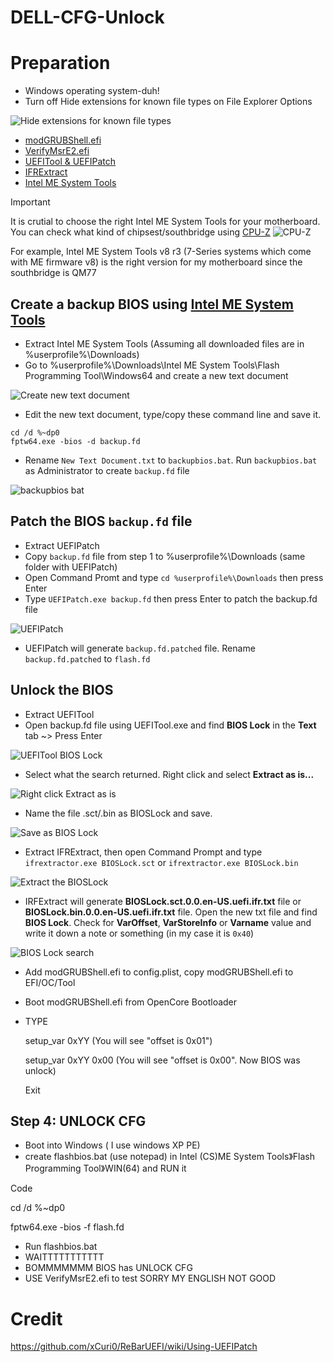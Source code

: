 # DELL-CFG-Unlock


# Preparation
- Windows operating system-duh!
- Turn off Hide extensions for known file types on File Explorer Options

![Hide extensions for known file types](https://github.com/user-attachments/assets/44d8863c-a4a4-4c96-8995-dfdfef7560e0)
- [modGRUBShell.efi](https://github.com/datasone/grub-mod-setup_var/releases)
- [VerifyMsrE2.efi](https://github.com/acidanthera/OpenCorePkg/releases)
- [UEFITool & UEFIPatch](https://github.com/LongSoft/UEFITool/releases/tag/0.28.0)
- [IFRExtract](https://github.com/LongSoft/IFRExtractor-RS/releases)
- [Intel ME System Tools](https://comsystem-tlt.ru/obzori/me-txe-region)
> [!IMPORTANT]
> It is crutial to choose the right Intel ME System Tools for your motherboard. You can check what kind of chipsest/southbridge using [CPU-Z](https://www.cpuid.com/softwares/cpu-z.html)
> ![CPU-Z](https://github.com/user-attachments/assets/4eef748d-30ff-4842-b004-fa24ec868b9b)
>
> For example, Intel ME System Tools v8 r3 (7-Series systems which come with ME firmware v8) is the right version for my motherboard since the southbridge is QM77

## Create a backup BIOS using [Intel ME System Tools](https://comsystem-tlt.ru/obzori/me-txe-region)
- Extract Intel ME System Tools (Assuming all downloaded files are in %userprofile%\Downloads)
- Go to %userprofile%\Downloads\Intel ME System Tools\Flash Programming Tool\Windows64 and create a new text document

![Create new text document](https://github.com/user-attachments/assets/71743be5-2c7f-42e6-bd5d-cc3c3b2ca86a)

- Edit the new text document, type/copy these command line and save it.
```
cd /d %~dp0
fptw64.exe -bios -d backup.fd
```
- Rename ``New Text Document.txt`` to ``backupbios.bat``. Run ``backupbios.bat`` as Administrator to create ``backup.fd`` file

![backupbios bat](https://github.com/user-attachments/assets/30c9c768-2053-4347-b33b-239a249f263d)

## Patch the BIOS ``backup.fd`` file
- Extract UEFIPatch
- Copy ``backup.fd`` file from step 1 to %userprofile%\Downloads (same folder with UEFIPatch)
- Open Command Promt and type ``cd %userprofile%\Downloads`` then press Enter
- Type ```UEFIPatch.exe backup.fd``` then press Enter to patch the backup.fd file

 ![UEFIPatch](https://github.com/user-attachments/assets/ca819316-f2e6-4c87-863c-6e549585651f)

- UEFIPatch will generate ``backup.fd.patched`` file. Rename ``backup.fd.patched`` to ``flash.fd``

## Unlock the BIOS
- Extract UEFITool
- Open backup.fd file using UEFITool.exe and find **BIOS Lock** in the **Text** tab ~> Press Enter

![UEFITool BIOS Lock](https://github.com/user-attachments/assets/32488592-4daa-418c-bf32-389072008f65)

- Select what the search returned. Right click and select **Extract as is...**

![Right click Extract as is](https://github.com/user-attachments/assets/1588d6b5-5445-4d16-be87-381b84276152)

- Name the file .sct/.bin as BIOSLock and save.

![Save as BIOS Lock](https://github.com/user-attachments/assets/46d1a964-2afd-4f24-a721-e8a478fdb9c1)

- Extract IFRExtract, then open Command Prompt and type ``ifrextractor.exe BIOSLock.sct`` or ``ifrextractor.exe BIOSLock.bin``

![Extract the BIOSLock](https://github.com/user-attachments/assets/db1afd80-d683-4083-861a-84138fc9fe2e)

- IRFExtract will generate **BIOSLock.sct.0.0.en-US.uefi.ifr.txt** file or **BIOSLock.bin.0.0.en-US.uefi.ifr.txt** file. Open the new txt file and find **BIOS Lock**. Check for **VarOffset**, **VarStoreInfo** or **Varname** value and write it down a note or something (in my case it is ``0x40``)

![BIOS Lock search](https://github.com/user-attachments/assets/dd613251-c839-4795-b0a3-3e8a3c3a08cf)

- Add modGRUBShell.efi to config.plist, copy modGRUBShell.efi to EFI/OC/Tool
- Boot modGRUBShell.efi from OpenCore Bootloader

- TYPE
   
  setup_var 0xYY (You will see "offset is 0x01")
  
  setup_var 0xYY 0x00 (You will see "offset is 0x00". Now BIOS was unlock)
  
  Exit
  
## Step 4: UNLOCK CFG
- Boot into Windows ( I use windows XP PE)
- create flashbios.bat (use notepad) in Intel (CS)ME System Tools》Flash Programming Tool》WIN(64) and RUN it

Code

cd /d %~dp0

fptw64.exe -bios -f flash.fd

- Run flashbios.bat
- WAITTTTTTTTTTT
- BOMMMMMMM BIOS has UNLOCK CFG
- USE VerifyMsrE2.efi to test
SORRY MY ENGLISH NOT GOOD




# Credit

https://github.com/xCuri0/ReBarUEFI/wiki/Using-UEFIPatch
